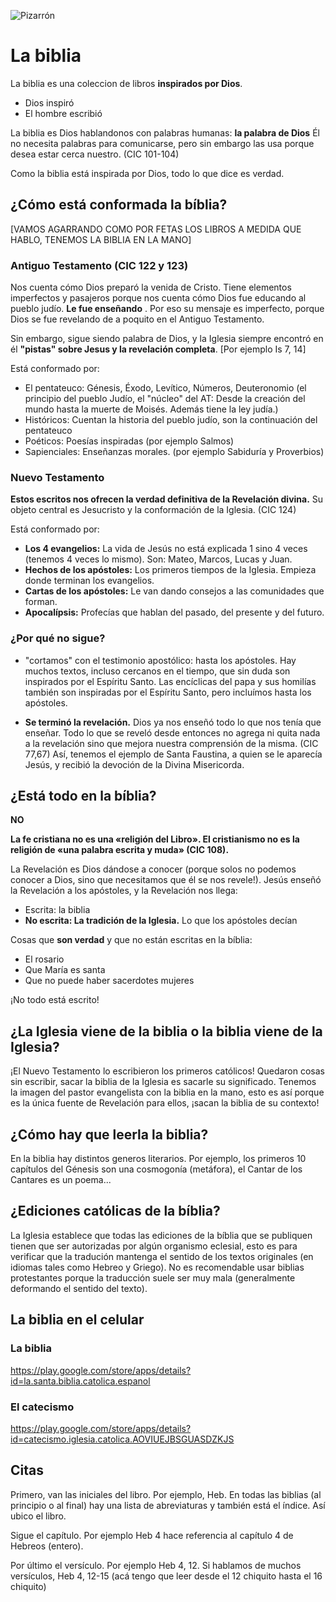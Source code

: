 ![Pizarrón](pizarron.jpg "Pizarrón planificado")

# La biblia

La biblia es una coleccion de libros **inspirados por Dios**.

- Dios inspiró
- El hombre escribió

La biblia es Dios hablandonos con palabras humanas: **la palabra de Dios** Él no necesita palabras para comunicarse, pero sin embargo las usa porque desea estar cerca nuestro. (CIC 101-104)

Como la biblia está inspirada por Dios, todo lo que dice es verdad.

## ¿Cómo está conformada la bíblia?


[VAMOS AGARRANDO COMO POR FETAS LOS LIBROS A MEDIDA QUE HABLO, TENEMOS LA BIBLIA EN LA MANO]


### Antiguo Testamento (CIC 122 y 123) 

Nos cuenta cómo Dios preparó la venida de Cristo. Tiene elementos imperfectos y pasajeros porque nos cuenta cómo Dios fue educando al pueblo judío. **Le fue enseñando** . Por eso su mensaje es imperfecto, porque Dios se fue revelando de a poquito en el Antiguo Testamento.

Sin embargo, sigue siendo palabra de Dios, y la Iglesia siempre encontró en él **"pistas" sobre Jesus y la revelación completa**. [Por ejemplo Is 7, 14]


Está conformado por:

- El pentateuco: Génesis, Éxodo, Levítico, Números, Deuteronomio (el principio del pueblo Judío, el "núcleo" del AT: Desde la creación del mundo hasta la muerte de Moisés. Además tiene la ley judía.)
- Históricos: Cuentan la historia del pueblo judío, son la continuación del pentateuco
- Poéticos: Poesías inspiradas (por ejemplo Salmos)
- Sapienciales: Enseñanzas morales. (por ejemplo Sabiduría y Proverbios)

### Nuevo Testamento 

**Estos escritos nos ofrecen la verdad definitiva de la Revelación divina.** Su objeto central es Jesucristo y la conformación de la Iglesia. (CIC 124)

Está conformado por:

- **Los 4 evangelios:** La vida de Jesús no está explicada 1 sino 4 veces (tenemos 4 veces lo mismo). Son: Mateo, Marcos, Lucas y Juan.
- **Hechos de los apóstoles:** Los primeros tiempos de la Iglesia. Empieza donde terminan los evangelios.
- **Cartas de los apóstoles:** Le van dando consejos a las comunidades que forman.
- **Apocalípsis:** Profecías que hablan del pasado, del presente y del futuro.

### ¿Por qué no sigue?

- "cortamos" con el testimonio apostólico: hasta los apóstoles. Hay muchos textos, incluso cercanos en el tiempo, que sin duda son inspirados por el Espíritu Santo. Las encíclicas del papa y sus homilías también son inspiradas por el Espíritu Santo, pero incluímos hasta los apóstoles.

- **Se terminó la revelación.** Dios ya nos enseñó todo lo que nos tenía que enseñar. Todo lo que se reveló desde entonces no agrega ni quita nada a la revelación sino que mejora nuestra comprensión de la misma. (CIC 77,67) Así, tenemos el ejemplo de Santa Faustina, a quien se le aparecía Jesús, y recibió la devoción de la Divina Misericorda.

## ¿Está todo en la bíblia?

**NO** 

**La fe cristiana no es una «religión del Libro». El cristianismo no es la religión de «una palabra escrita y muda» (CIC 108).**

La Revelación es Dios dándose a conocer (porque solos no podemos conocer a Dios, sino que necesitamos que él se nos revele!). Jesús enseñó la Revelación a los apóstoles, y la Revelación nos llega:

- Escrita: la biblia
- **No escrita: La tradición de la Iglesia.** Lo que los apóstoles decían

Cosas que **son verdad** y que no están escritas en la bíblia:

- El rosario
- Que María es santa
- Que no puede haber sacerdotes mujeres

¡No todo está escrito!

## ¿La Iglesia viene de la biblia o la biblia viene de la Iglesia?

¡El Nuevo Testamento lo escribieron los primeros católicos! Quedaron cosas sin escribir, sacar la biblia de la Iglesia es sacarle su significado. Tenemos la imagen del pastor evangelista con la biblia en la mano, esto es así porque es la única fuente de Revelación para ellos, ¡sacan la biblia de su contexto!


## ¿Cómo hay que leerla la biblia?

En la biblia hay distintos generos literarios. Por ejemplo, los primeros 10 capítulos del Génesis son una cosmogonía (metáfora), el Cantar de los Cantares es un poema...

## ¿Ediciones católicas de la bíblia?

La Iglesia establece que todas las ediciones de la bíblia que se publiquen tienen que ser autorizadas por algún organismo eclesial, esto es para verificar que la tradución mantenga el sentido de los textos originales (en idiomas tales como Hebreo y Griego). No es recomendable usar biblias protestantes porque la traducción suele ser muy mala (generalmente deformando el sentido del texto).

## La biblia en el celular

### La biblia
https://play.google.com/store/apps/details?id=la.santa.biblia.catolica.espanol

### El catecismo
https://play.google.com/store/apps/details?id=catecismo.iglesia.catolica.AOVIUEJBSGUASDZKJS

## Citas

Primero, van las iniciales del libro. Por ejemplo, Heb.
En todas las biblias (al principio o al final) hay una lista de abreviaturas y también está el índice. Así ubico el libro.

Sigue el capítulo. Por ejemplo Heb 4 hace referencia al capítulo 4 de Hebreos (entero).

Por último el versículo. Por ejemplo Heb 4, 12.
Si hablamos de muchos versículos, Heb 4, 12-15 (acá tengo que leer desde el 12 chiquito hasta el 16 chiquito)